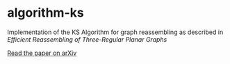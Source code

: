 # algorithm-ks
Implementation of the KS Algorithm for graph reassembling as described in *Efficient Reassembling of Three-Regular Planar Graphs*

[Read the paper on arXiv](https://arxiv.org/abs/1807.03479)
